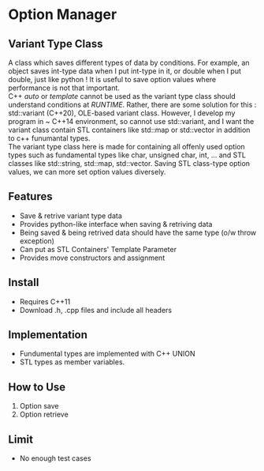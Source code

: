 # Option Manager

## Variant Type Class
A class which saves different types of data by conditions. For example, an object saves int-type data when I put int-type in it, or double when I put double, just like python ! It is useful to save option values where performance is not that important. <br>
C++ *auto* or *template* cannot be used as the variant type class should understand conditions at *RUNTIME*. Rather, there are some solution for this : std::variant (C++20), OLE-based variant class. However, I develop my program in ~ C++14 environment, so cannot use std::variant, and I want the variant class contain STL containers like std::map or std::vector in addition to c++ funumantal types. <br>
The variant type class here is made for containing all offenly used option types such as fundamental types like char, unsigned char, int, ... and STL classes like std::string, std::map, std::vector. Saving STL class-type option values, we can more set option values diversely.

## Features
- Save & retrive variant type data
- Provides python-like interface when saving & retriving data
- Being saved & being retrived data should have the same type (o/w throw exception)
- Can put as STL Containers' Template Parameter
- Provides move constructors and assignment

## Install
- Requires C++11
- Download .h, .cpp files and include all headers

## Implementation
- Fundumental types are implemented with C++ UNION
- STL types as member variables. 

## How to Use
1. Option save
2. Option retrieve

## Limit
- No enough test cases
